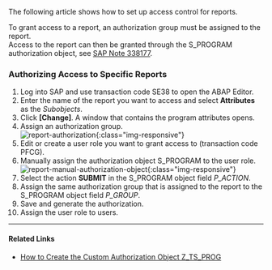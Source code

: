
The following article shows how to set up access control for reports.

To grant access to a report, an authorization group must be assigned to the report.<br>
Access to the report can then be granted through the S_PROGRAM authorization object, see [SAP Note 338177](https://launchpad.support.sap.com/#/notes/338177).

### Authorizing Access to Specific Reports

1. Log into SAP and use transaction code SE38 to open the ABAP Editor.
2. Enter the name of the report you want to access and select **Attributes** as the *Subobjects*.
3. Click **[Change]**. A window that contains the program attributes opens.
4. Assign an authorization group.<br>
![report-authorization](site:assets/images/articles/sap/report-authorization.png){:class="img-responsive"}
5. Edit or create a user role you want to grant access to (transaction code PFCG).
6. Manually assign the authorization object S_PROGRAM to the user role.<br>
![report-manual-authorization-object](site:assets/images/articles/sap/manual-authorization-object.png){:class="img-responsive"}
7. Select the action **SUBMIT** in the S_PROGRAM object field *P_ACTION*.
8. Assign the same authorization group that is assigned to the report to the S_PROGRAM object field *P_GROUP*. 
9. Save and generate the authorization.
10. Assign the user role to users.

*****
#### Related Links
- [How to Create the Custom Authorization Object Z_TS_PROG](how-to-create-the-custom-authority-object-z-ts-prog.md)